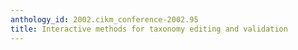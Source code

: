 ```yaml
---
anthology_id: 2002.cikm_conference-2002.95
title: Interactive methods for taxonomy editing and validation
---
```


